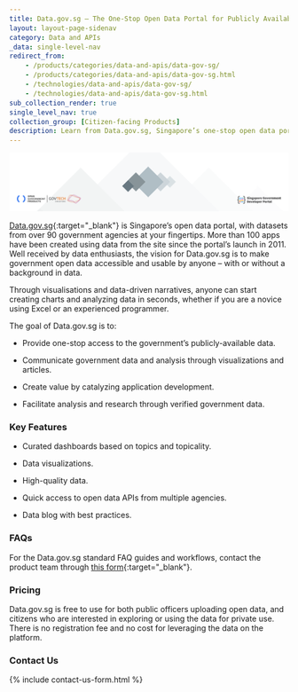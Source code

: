 ```yaml
---
title: Data.gov.sg — The One-Stop Open Data Portal for Publicly Available Singapore Government Datasets
layout: layout-page-sidenav
category: Data and APIs
_data: single-level-nav
redirect_from:
    - /products/categories/data-and-apis/data-gov-sg/
    - /products/categories/data-and-apis/data-gov-sg.html
    - /technologies/data-and-apis/data-gov-sg/
    - /technologies/data-and-apis/data-gov-sg.html
sub_collection_render: true
single_level_nav: true
collection_group: [Citizen-facing Products]
description: Learn from Data.gov.sg, Singapore’s one-stop open data portal offering government datasets. Dive in now!
---
```


![Data.gov.sg header banner](/assets/img/Datagovsg-NewHeaderBanner.png)

[Data.gov.sg](https://data.gov.sg/){:target="_blank"} is Singapore’s open data portal, with datasets from over 90 government agencies at your fingertips. More than 100 apps have been created using data from the site since the portal’s launch in 2011.
Well received by data enthusiasts, the vision for Data.gov.sg is to make government open data accessible and usable by anyone – with or without a background in data.

Through visualisations and data-driven narratives, anyone can start creating charts and analyzing data in seconds, whether if you are a novice using Excel or an experienced programmer.

The goal of Data.gov.sg is to:

- Provide one-stop access to the government’s publicly-available data.

- Communicate government data and analysis through visualizations and articles.

- Create value by catalyzing application development.

- Facilitate analysis and research through verified government data.

### Key Features

- Curated dashboards based on topics and topicality. 

- Data visualizations.

- High-quality data.

- Quick access to open data APIs from multiple agencies.

- Data blog with best practices.

### FAQs

For the Data.gov.sg standard FAQ guides and workflows, contact the product team through [this form](https://form.gov.sg/#!/62280856ba91100012050933){:target="_blank"}.

### Pricing

Data.gov.sg is free to use for both public officers uploading open data, and citizens who are interested in exploring or using the data for private use. 
There is no registration fee and no cost for leveraging the data on the platform.

### Contact Us

{% include contact-us-form.html %}

